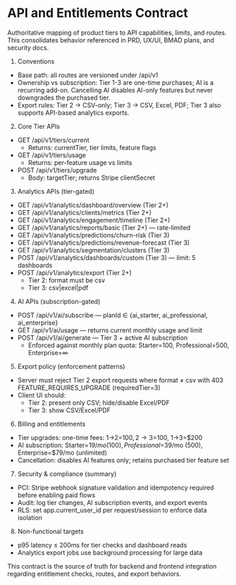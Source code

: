 # API and Entitlements Contract

Authoritative mapping of product tiers to API capabilities, limits, and routes. This consolidates behavior referenced in PRD, UX/UI, BMAD plans, and security docs.

1) Conventions
- Base path: all routes are versioned under /api/v1
- Ownership vs subscription: Tier 1-3 are one-time purchases; AI is a recurring add-on. Cancelling AI disables AI-only features but never downgrades the purchased tier.
- Export rules: Tier 2 → CSV-only; Tier 3 → CSV, Excel, PDF; Tier 3 also supports API-based analytics exports.

2) Core Tier APIs
- GET /api/v1/tiers/current
  - Returns: currentTier, tier limits, feature flags
- GET /api/v1/tiers/usage
  - Returns: per-feature usage vs limits
- POST /api/v1/tiers/upgrade
  - Body: targetTier; returns Stripe clientSecret

3) Analytics APIs (tier-gated)
- GET /api/v1/analytics/dashboard/overview (Tier 2+)
- GET /api/v1/analytics/clients/metrics (Tier 2+)
- GET /api/v1/analytics/engagement/timeline (Tier 2+)
- GET /api/v1/analytics/reports/basic (Tier 2+) — rate-limited
- GET /api/v1/analytics/predictions/churn-risk (Tier 3)
- GET /api/v1/analytics/predictions/revenue-forecast (Tier 3)
- GET /api/v1/analytics/segmentation/clusters (Tier 3)
- POST /api/v1/analytics/dashboards/custom (Tier 3) — limit: 5 dashboards
- POST /api/v1/analytics/export (Tier 2+)
  - Tier 2: format must be csv
  - Tier 3: csv|excel|pdf

4) AI APIs (subscription-gated)
- POST /api/v1/ai/subscribe — planId ∈ {ai_starter, ai_professional, ai_enterprise}
- GET  /api/v1/ai/usage — returns current monthly usage and limit
- POST /api/v1/ai/generate — Tier 3 + active AI subscription
  - Enforced against monthly plan quota: Starter=100, Professional=500, Enterprise=∞

5) Export policy (enforcement patterns)
- Server must reject Tier 2 export requests where format ≠ csv with 403 FEATURE_REQUIRES_UPGRADE (requiredTier=3)
- Client UI should:
  - Tier 2: present only CSV; hide/disable Excel/PDF
  - Tier 3: show CSV/Excel/PDF

6) Billing and entitlements
- Tier upgrades: one-time fees: 1→2=$100, 2→3=$100, 1→3=$200
- AI subscription: Starter=$19/mo (100), Professional=$39/mo (500), Enterprise=$79/mo (unlimited)
- Cancellation: disables AI features only; retains purchased tier feature set

7) Security & compliance (summary)
- PCI: Stripe webhook signature validation and idempotency required before enabling paid flows
- Audit: log tier changes, AI subscription events, and export events
- RLS: set app.current_user_id per request/session to enforce data isolation

8) Non-functional targets
- p95 latency ≤ 200ms for tier checks and dashboard reads
- Analytics export jobs use background processing for large data

This contract is the source of truth for backend and frontend integration regarding entitlement checks, routes, and export behaviors.